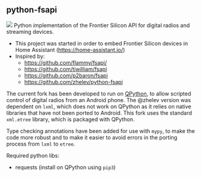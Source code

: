 ## python-fsapi
![](https://img.shields.io/travis/com/JRInge/python-fsapi?style=flat-square)
Python implementation of the Frontier Silicon API for digital radios and streaming devices.
- This project was started in order to embed Frontier Silicon devices in Home Assistant (https://home-assistant.io/)
- Inspired by:
  - https://github.com/flammy/fsapi/
  - https://github.com/tiwilliam/fsapi
  - https://github.com/p2baron/fsapi
  - https://github.com/zhelev/python-fsapi

The current fork has been developed to run on [QPython](https://play.google.com/store/apps/details?id=org.qpython.qpy), to allow scripted control of digital radios from an Android phone.  The @zhelev version was dependent on `lxml`, which does not work on QPython as it relies on native libraries that have not been ported to Android.  This fork uses the standard `xml.etree` library, which is packaged with QPython.

Type checking annotations have been added for use with `mypy`, to make the code more robust and to make it easier to avoid errors in the porting process from `lxml` to `etree`.

Required python libs:
  - requests (install on QPython using `pip3`)
